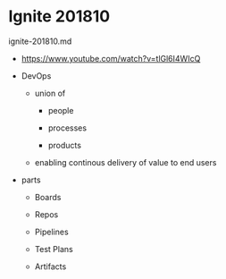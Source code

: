 # Ignite 201810

ignite-201810.md

*   https://www.youtube.com/watch?v=tlGl6I4WIcQ

*   DevOps

    *   union of

        *   people

        *   processes

        *   products
    
    *   enabling continous delivery of value to end users

*   parts

    *   Boards

    *   Repos

    *   Pipelines

    *   Test Plans

    *   Artifacts

